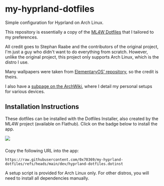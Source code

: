 # my-hyprland-dotfiles
Simple configuration for Hyprland on Arch Linux.

This repository is essentially a copy of the [ML4W Dotfiles](https://github.com/mylinuxforwork/dotfiles) that I tailored to my preferences.

All credit goes to Stephan Raabe and the contributors of the original project, I'm just a guy who didn't want to do everything from scratch.
However, unlike the original project, this project only supports Arch Linux, which is the distro I use.

Many wallpapers were taken from [ElementaryOS' repository](https://github.com/elementary/wallpapers), so the credit is theirs.

I also have a [subpage on the ArchWiki](https://wiki.archlinux.org/title/User:0xMrRobot), where I detail my personal setups for various devices.

## Installation Instructions
These dotfiles can be installed with the Dotfiles Installer, also created by the ML4W project (available on Flathub). Click on the badge below to install the app.

<a href="https://mylinuxforwork.github.io/dotfiles-installer/" target="_blank"><img src="https://mylinuxforwork.github.io/dotfiles-installer/dotfiles-installer-badge.png" style="border:0;margin-bottom:10px"></a>

Copy the following URL into the app:

```
https://raw.githubusercontent.com/0x70369/my-hyprland-dotfiles/refs/heads/main/dev/hyprland-dotfiles.dotinst
```

A setup script is provided for Arch Linux only. For other distros, you will need to install all dependencies manually.

